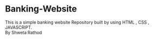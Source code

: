 # Banking-Website
This is a simple banking website Repository built by using HTML , CSS , JAVASCRIPT.
<br>
By Shweta Rathod
